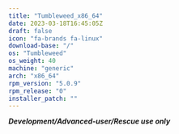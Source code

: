 ```yaml
---
title: "Tumbleweed_x86_64"
date: 2023-03-18T16:45:05Z
draft: false
icon: "fa-brands fa-linux"
download-base: "/"
os: "Tumbleweed"
os_weight: 40
machine: "generic"
arch: "x86_64"
rpm_version: "5.0.9"
rpm_release: "0"
installer_patch: ""
---
```


***Development/Advanced-user/Rescue use only***

